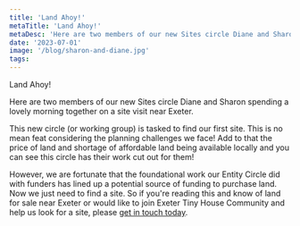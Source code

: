 ```yaml
---
title: 'Land Ahoy!'
metaTitle: 'Land Ahoy!'
metaDesc: 'Here are two members of our new Sites circle Diane and Sharon spending a lovely morning together on a site visit near Exeter.'
date: '2023-07-01'
image: '/blog/sharon-and-diane.jpg'
tags:
---
```


Land Ahoy! 

Here are two members of our new Sites circle Diane and Sharon spending a lovely morning together on a site visit near Exeter. 

This new circle (or working group) is tasked to find our first site. This is no mean feat considering the planning challenges we face! Add to that the price of land and shortage of affordable land being available locally and you can see this circle has their work cut out for them! 

However, we are fortunate that the foundational work our Entity Circle did with funders has lined up a potential source of funding to purchase land. Now we just need to find a site. So if you're reading this and know of land for sale near Exeter or would like to join Exeter Tiny House Community and help us look for a site, please [get in touch today](/contact).